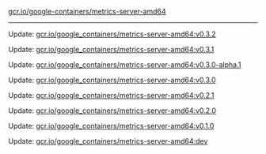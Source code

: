 [gcr.io/google-containers/metrics-server-amd64](https://hub.docker.com/r/cruse/metrics-server-amd64/tags/) 

----
Update: [gcr.io/google_containers/metrics-server-amd64:v0.3.2](https://hub.docker.com/r/cruse/metrics-server-amd64/tags/)

Update: [gcr.io/google_containers/metrics-server-amd64:v0.3.1](https://hub.docker.com/r/cruse/metrics-server-amd64/tags/)

Update: [gcr.io/google_containers/metrics-server-amd64:v0.3.0-alpha.1](https://hub.docker.com/r/cruse/metrics-server-amd64/tags/)

Update: [gcr.io/google_containers/metrics-server-amd64:v0.3.0](https://hub.docker.com/r/cruse/metrics-server-amd64/tags/)

Update: [gcr.io/google_containers/metrics-server-amd64:v0.2.1](https://hub.docker.com/r/cruse/metrics-server-amd64/tags/)

Update: [gcr.io/google_containers/metrics-server-amd64:v0.2.0](https://hub.docker.com/r/cruse/metrics-server-amd64/tags/)

Update: [gcr.io/google_containers/metrics-server-amd64:v0.1.0](https://hub.docker.com/r/cruse/metrics-server-amd64/tags/)

Update: [gcr.io/google_containers/metrics-server-amd64:dev](https://hub.docker.com/r/cruse/metrics-server-amd64/tags/)

